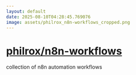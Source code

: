 ```yaml
---
layout: default
date: 2025-08-10T04:28:45.769076
image: assets/philrox_n8n-workflows_cropped.png
---
```


# [philrox/n8n-workflows](https://github.com/philrox/n8n-workflows)

collection of n8n automation workflows

